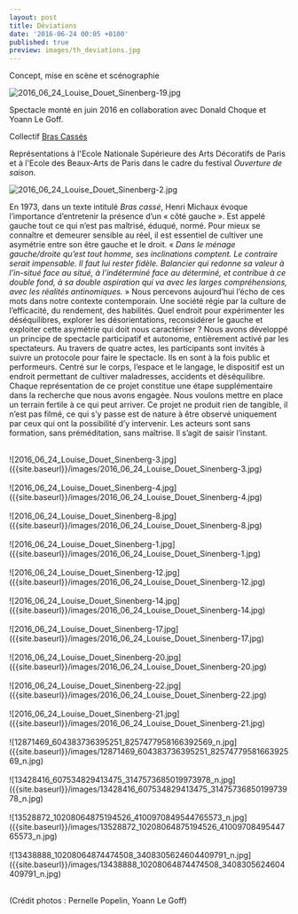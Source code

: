 ```yaml
---
layout: post
title: Déviations
date: '2016-06-24 00:05 +0100'
published: true
preview: images/th_deviations.jpg
---
```

Concept, mise en scène et scénographie

![2016_06_24_Louise_Douet_Sinenberg-19.jpg]({{site.baseurl}}/images/2016_06_24_Louise_Douet_Sinenberg-19.jpg)

Spectacle monté en juin 2016 en collaboration avec Donald Choque et Yoann Le Goff.

Collectif [Bras Cassés](https://www.facebook.com/Bras-cass%C3%A9s-602177289949229/)

Représentations à l'Ecole Nationale Supérieure des Arts Décoratifs de Paris et à l'Ecole des Beaux-Arts de Paris dans le cadre du festival _Ouverture de saison_.

![2016_06_24_Louise_Douet_Sinenberg-2.jpg]({{site.baseurl}}/images/2016_06_24_Louise_Douet_Sinenberg-2.jpg)

En 1973, dans un texte intitulé <i>Bras cassé</i>, Henri Michaux évoque l’importance d’entretenir la présence d’un « côté gauche ». Est appelé gauche tout ce qui n’est pas maîtrisé, éduqué, normé. Pour mieux se connaître et demeurer sensible au réel, il est essentiel de cultiver une asymétrie entre son être gauche et le droit. « <i>Dans le ménage gauche/droite qu’est tout homme, ses inclinations comptent. Le contraire serait impensable. Il faut lui rester fidèle. Balancier qui redonne sa valeur à l’in-situé face au situé, à l’indéterminé face au déterminé, et contribue à ce double fond, à sa double aspiration qui va avec les larges compréhensions, avec les réalités antinomiques.</i> »
Nous percevons aujourd’hui l’écho de ces mots dans notre contexte contemporain. Une société régie par la culture de l’efficacité, du rendement, des habilités. Quel endroit pour expérimenter les déséquilibres, explorer les désorientations, reconsidérer le gauche et exploiter cette asymétrie qui doit nous caractériser ?
Nous avons développé un principe de spectacle participatif et autonome, entièrement activé par les spectateurs. Au travers de quatre actes, les participants sont invités à suivre un protocole pour faire le spectacle. Ils en sont à la fois public et performeurs.
Centré sur le corps, l’espace et le langage, le dispositif est un endroit permettant de cultiver maladresses, accidents et déséquilibre. Chaque représentation de ce projet constitue une étape supplémentaire dans la recherche que nous avons engagée. Nous voulons mettre en place un terrain fertile à ce qui peut arriver. Ce projet ne produit rien de tangible, il n’est pas filmé, ce qui s’y passe est de nature à être observé uniquement par ceux qui ont la possibilité d’y intervenir. Les acteurs sont sans formation, sans préméditation, sans maîtrise. Il s’agit de saisir l’instant.
<br>
 
<br>
![2016_06_24_Louise_Douet_Sinenberg-3.jpg]({{site.baseurl}}/images/2016_06_24_Louise_Douet_Sinenberg-3.jpg)
<br>
 
<br>
![2016_06_24_Louise_Douet_Sinenberg-4.jpg]({{site.baseurl}}/images/2016_06_24_Louise_Douet_Sinenberg-4.jpg)
<br>
 
<br>
![2016_06_24_Louise_Douet_Sinenberg-8.jpg]({{site.baseurl}}/images/2016_06_24_Louise_Douet_Sinenberg-8.jpg)
<br>
 
<br>
![2016_06_24_Louise_Douet_Sinenberg-1.jpg]({{site.baseurl}}/images/2016_06_24_Louise_Douet_Sinenberg-1.jpg)
<br>
 
<br>
![2016_06_24_Louise_Douet_Sinenberg-12.jpg]({{site.baseurl}}/images/2016_06_24_Louise_Douet_Sinenberg-12.jpg)
<br>
 
<br>
![2016_06_24_Louise_Douet_Sinenberg-14.jpg]({{site.baseurl}}/images/2016_06_24_Louise_Douet_Sinenberg-14.jpg)
<br>
 
<br>
![2016_06_24_Louise_Douet_Sinenberg-17.jpg]({{site.baseurl}}/images/2016_06_24_Louise_Douet_Sinenberg-17.jpg)
<br>
 
<br>
![2016_06_24_Louise_Douet_Sinenberg-20.jpg]({{site.baseurl}}/images/2016_06_24_Louise_Douet_Sinenberg-20.jpg)
<br>
 
<br>
![2016_06_24_Louise_Douet_Sinenberg-22.jpg]({{site.baseurl}}/images/2016_06_24_Louise_Douet_Sinenberg-22.jpg)
<br>
 
<br>
![2016_06_24_Louise_Douet_Sinenberg-21.jpg]({{site.baseurl}}/images/2016_06_24_Louise_Douet_Sinenberg-21.jpg)
<br>
 
<br>
![12871469_604383736395251_8257477958166392569_n.jpg]({{site.baseurl}}/images/12871469_604383736395251_8257477958166392569_n.jpg)
<br>
 
<br>
![13428416_607534829413475_3147573685019973978_n.jpg]({{site.baseurl}}/images/13428416_607534829413475_3147573685019973978_n.jpg)
<br>
 
<br>
![13528872_10208064875194526_4100970849544765573_n.jpg]({{site.baseurl}}/images/13528872_10208064875194526_4100970849544765573_n.jpg)
<br>
 
<br>
![13438888_10208064874474508_3408305624604409791_n.jpg]({{site.baseurl}}/images/13438888_10208064874474508_3408305624604409791_n.jpg)
<br>
 
<br>


(Crédit photos : Pernelle Popelin, Yoann Le Goff)
